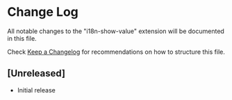 # Change Log

All notable changes to the "i18n-show-value" extension will be documented in this file.

Check [Keep a Changelog](http://keepachangelog.com/) for recommendations on how to structure this file.

## [Unreleased]

- Initial release